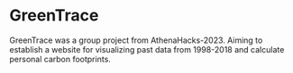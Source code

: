 ﻿# GreenTrace
GreenTrace was a group project from AthenaHacks-2023. Aiming to establish a website for visualizing past data from 1998-2018 and calculate personal carbon footprints.
